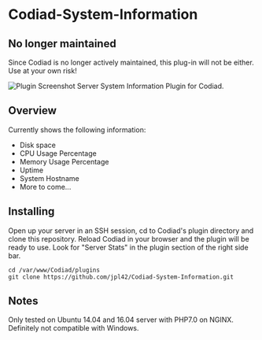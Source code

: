# Codiad-System-Information

## No longer maintained
Since Codiad is no longer actively maintained, this plug-in will not be either. Use at your own risk!

![Plugin Screenshot](https://github.com/jpl42/Codiad-System-Information/raw/master/screen.png "Plugin Screenshot")
Server System Information Plugin for Codiad. 

## Overview
Currently shows the following information:
 - Disk space
 - CPU Usage Percentage
 - Memory Usage Percentage
 - Uptime
 - System Hostname
 - More to come...

## Installing
Open up your server in an SSH session, cd to Codiad's plugin directory and clone this repository. Reload Codiad in your browser and the plugin will be ready to use. Look for "Server Stats" in the plugin section of the right side bar.
```
cd /var/www/Codiad/plugins
git clone https://github.com/jpl42/Codiad-System-Information.git
```

## Notes
Only tested on Ubuntu 14.04 and 16.04 server with PHP7.0 on NGINX. Definitely not compatible with Windows.
